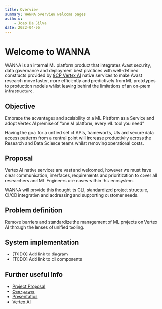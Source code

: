 ```yaml
---
title: Overview
summary: WANNA overview welcome pages
authors:
    - Joao Da Silva
date: 2022-04-06
---
```


# Welcome to WANNA

WANNA is an internal ML platform product that integrates Avast security, data governance and deployment best practices with well-defined constructs provided by [GCP Vertex AI](https://cloud.google.com/vertex-ai/#section-1) native services to make Avast research move faster, more efficiently and predictively from ML prototypes to production models whilst leaving behind the limitations of an on-prem infrastructure.

## Objective

Embrace the advantages and scalability of a ML Platform as a Service and adopt Vertex AI premise of “one AI platform, every ML tool you need”.

Having the goal for a unified set of APIs, frameworks, UIs and secure data access patterns from a central point will increase productivity across the Research and Data Science teams whilst removing operational costs.

## Proposal

Vertex AI native services are vast and welcomed, however we must have clear communication, interfaces, requirements and prioritization to cover all researchers and ML Engineers use cases within this ecosystem. 

WANNA will provide this thought its CLI, standardized project structure, CI/CD integration and addressing and supporting customer needs.  

## Problem definition
Remove barriers and standardize the management of ML projects on Vertex AI through the lenses of unified tooling.

## System implementation

* [TODO] Add link to diagram
* [TODO] Add link to cli components

## Further useful info

* [Project Proposal](https://docs.google.com/document/d/1lwWta6zsIWsXCPVqjwcduqbVuPttKErbqw_vgK2d3Y8/edit#)
* [One-pager](https://cml.avast.com/display/BDS/Cloud+ML+-+WANNA)
* [Presentation](https://docs.google.com/presentation/d/19jKZKSsfOgV_xQ5ayDXiYdfXHlMsFk9CX7ZePD6JK8I/edit#slide=id.g1235c8c68c1_0_4)
* [Vertex AI](https://cloud.google.com/vertex-ai/docs)